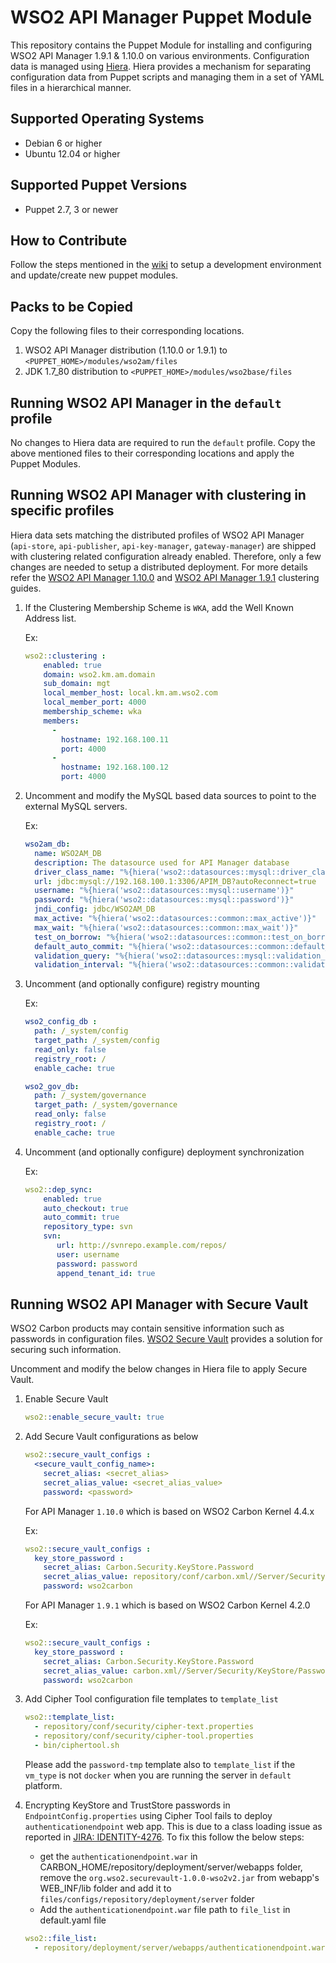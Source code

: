 # WSO2 API Manager Puppet Module

This repository contains the Puppet Module for installing and configuring WSO2 API Manager 1.9.1 & 1.10.0 on various environments. Configuration data is managed using [Hiera](http://docs.puppetlabs.com/hiera/1/). Hiera provides a mechanism for separating configuration data from Puppet scripts and managing them in a set of YAML files in a hierarchical manner.

## Supported Operating Systems

- Debian 6 or higher
- Ubuntu 12.04 or higher

## Supported Puppet Versions

- Puppet 2.7, 3 or newer

## How to Contribute
Follow the steps mentioned in the [wiki](https://github.com/wso2/puppet-modules/wiki) to setup a development environment and update/create new puppet modules.

## Packs to be Copied

Copy the following files to their corresponding locations.

1. WSO2 API Manager distribution (1.10.0 or 1.9.1) to `<PUPPET_HOME>/modules/wso2am/files`
2. JDK 1.7_80 distribution to `<PUPPET_HOME>/modules/wso2base/files`

## Running WSO2 API Manager in the `default` profile
No changes to Hiera data are required to run the `default` profile.  Copy the above mentioned files to their corresponding locations and apply the Puppet Modules.

## Running WSO2 API Manager with clustering in specific profiles
Hiera data sets matching the distributed profiles of WSO2 API Manager (`api-store`, `api-publisher`, `api-key-manager`, `gateway-manager`) are shipped with clustering related configuration already enabled. Therefore, only a few changes are needed to setup a distributed deployment. For more details refer the [WSO2 API Manager 1.10.0](https://docs.wso2.com/display/CLUSTER44x/Clustering+API+Manager+1.10.0) and [WSO2 API Manager 1.9.1](https://docs.wso2.com/display/CLUSTER420/Clustering+API+Manager) clustering guides.

1. If the Clustering Membership Scheme is `WKA`, add the Well Known Address list.

   Ex:
   ```yaml
   wso2::clustering :
       enabled: true
       domain: wso2.km.am.domain
       sub_domain: mgt
       local_member_host: local.km.am.wso2.com
       local_member_port: 4000
       membership_scheme: wka
       members:
         -
           hostname: 192.168.100.11
           port: 4000
         -
           hostname: 192.168.100.12
           port: 4000
   ```

2. Uncomment and modify the MySQL based data sources to point to the external MySQL servers.

   Ex:
    ```yaml
    wso2am_db:
      name: WSO2AM_DB
      description: The datasource used for API Manager database
      driver_class_name: "%{hiera('wso2::datasources::mysql::driver_class_name')}"
      url: jdbc:mysql://192.168.100.1:3306/APIM_DB?autoReconnect=true
      username: "%{hiera('wso2::datasources::mysql::username')}"
      password: "%{hiera('wso2::datasources::mysql::password')}"
      jndi_config: jdbc/WSO2AM_DB
      max_active: "%{hiera('wso2::datasources::common::max_active')}"
      max_wait: "%{hiera('wso2::datasources::common::max_wait')}"
      test_on_borrow: "%{hiera('wso2::datasources::common::test_on_borrow')}"
      default_auto_commit: "%{hiera('wso2::datasources::common::default_auto_commit')}"
      validation_query: "%{hiera('wso2::datasources::mysql::validation_query')}"
      validation_interval: "%{hiera('wso2::datasources::common::validation_interval')}"

    ```

3. Uncomment (and optionally configure) registry mounting

   Ex:
    ```yaml
    wso2_config_db :
      path: /_system/config
      target_path: /_system/config
      read_only: false
      registry_root: /
      enable_cache: true

    wso2_gov_db:
      path: /_system/governance
      target_path: /_system/governance
      read_only: false
      registry_root: /
      enable_cache: true
    ```

4. Uncomment (and optionally configure) deployment synchronization

    Ex:
    ```yaml
    wso2::dep_sync:
        enabled: true
        auto_checkout: true
        auto_commit: true
        repository_type: svn
        svn:
           url: http://svnrepo.example.com/repos/
           user: username
           password: password
           append_tenant_id: true
    ```

## Running WSO2 API Manager with Secure Vault
WSO2 Carbon products may contain sensitive information such as passwords in configuration files. [WSO2 Secure Vault](https://docs.wso2.com/display/Carbon444/Securing+Passwords+in+Configuration+Files) provides a solution for securing such information.

Uncomment and modify the below changes in Hiera file to apply Secure Vault.

1. Enable Secure Vault

    ```yaml
    wso2::enable_secure_vault: true
    ```

2. Add Secure Vault configurations as below

    ```yaml
    wso2::secure_vault_configs :
      <secure_vault_config_name>:
        secret_alias: <secret_alias>
        secret_alias_value: <secret_alias_value>
        password: <password>
    ```

    For API Manager `1.10.0` which is based on WSO2 Carbon Kernel 4.4.x

    Ex:
    ```yaml
    wso2::secure_vault_configs :
      key_store_password :
        secret_alias: Carbon.Security.KeyStore.Password
        secret_alias_value: repository/conf/carbon.xml//Server/Security/KeyStore/Password,false
        password: wso2carbon
    ```

    For API Manager `1.9.1` which is based on WSO2 Carbon Kernel 4.2.0

    Ex:
    ```yaml
    wso2::secure_vault_configs :
      key_store_password :
        secret_alias: Carbon.Security.KeyStore.Password
        secret_alias_value: carbon.xml//Server/Security/KeyStore/Password,true
        password: wso2carbon
    ```

3. Add Cipher Tool configuration file templates to `template_list`

    ```yaml
    wso2::template_list:
      - repository/conf/security/cipher-text.properties
      - repository/conf/security/cipher-tool.properties
      - bin/ciphertool.sh
    ```

    Please add the `password-tmp` template also to `template_list` if the `vm_type` is not `docker` when you are running the server in `default` platform.

4. Encrypting KeyStore and TrustStore passwords in `EndpointConfig.properties` using Cipher Tool fails to deploy `authenticationendpoint` web app. This is due to a class loading issue as reported in [JIRA: IDENTITY-4276](https://wso2.org/jira/browse/IDENTITY-4276). To fix this follow the below steps:
   - get the `authenticationendpoint.war` in CARBON_HOME/repository/deployment/server/webapps folder, remove the `org.wso2.securevault-1.0.0-wso2v2.jar` from webapp's WEB_INF/lib folder and add it to `files/configs/repository/deployment/server` folder
   - Add the `authenticationendpoint.war` file path to `file_list` in default.yaml file

    ```yaml
    wso2::file_list:
      - repository/deployment/server/webapps/authenticationendpoint.war
    ```
